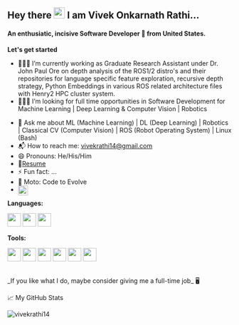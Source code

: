 
<!--
**vivekrathi14/vivekrathi14** is a ✨ _special_ ✨ repository because its `README.md` (this file) appears on your GitHub profile.

Here are some ideas to get you started:

- 👨🏻‍🎓 I’m currently working as Graduate Research Assistant under Dr. John Paul Ore on depth analysis of the ROS1/2 distro's and their repositories for language specific feature exploration, recursive depth strategy, Python Embeddings in various ROS related architecture files with Henry2 HPC cluster system.
- 🧑🏻‍💻 I’m looking for full time opportunities in Software Development for Machine Learning | Deep Learning & Computer Vision | Robotics 
- 🤔 I’m looking for help with interactions and connecting to the professionals & like minded people in the industry to carve a niche for myself.
- 💬 Ask me about ML (Machine Learning) | DL (Deep Learning) | Robotics | Classical CV (Computer Vision) | ROS (Robot Operating System) | Linux (Bash)
- 📫 How to reach me: vivekrathi14@gmail.com
- 😄 Pronouns: He/His/Him
- ⚡ Fun fact: ...
-->






## Hey there <img src="https://media.giphy.com/media/hvRJCLFzcasrR4ia7z/giphy.gif" width="25px"> I am Vivek Onkarnath Rathi... 

#### An enthusiatic, incisive Software Developer 🚀 from United States.


**Let's get started**

- 👨🏻‍🎓 I’m currently working as Graduate Research Assistant under Dr. John Paul Ore on depth analysis of the ROS1/2 distro's and their repositories for language specific feature exploration, recursive depth strategy, Python Embeddings in various ROS related architecture files with Henry2 HPC cluster system.
- 🧑🏻‍💻 I’m looking for full time opportunities in Software Development for Machine Learning | Deep Learning & Computer Vision | Robotics 
<?ignore
- 🤔 I’m looking for help with interactions and connecting to the professionals & like minded people in the industry to carve a niche for myself.
?>
- 💬 Ask me about ML (Machine Learning) | DL (Deep Learning) | Robotics | Classical CV (Computer Vision) | ROS (Robot Operating System) | Linux (Bash)
- 📬 How to reach me: vivekrathi14@gmail.com
- 😄 Pronouns: He/His/Him
- 📝[Resume](https://github.com/vivekrathi14/CSC591-Project/files/5793720/VivekRathiResume.pdf)
- ⚡ Fun fact: ...
- 📌 Moto: Code to Evolve
- <a href="https://www.linkedin.com/in/vivekrathi14/"> <img align="left" alt="Vivek's LinkedIN" width="22px" src="https://raw.githubusercontent.com/peterthehan/peterthehan/master/assets/linkedin.svg" />
</a> <br>

**Languages:**  

<code><img height="30" src="https://user-images.githubusercontent.com/25856691/104141371-54e4c780-5384-11eb-9f01-94dadef9d439.png"></code>
<code><img height="30" src="https://user-images.githubusercontent.com/25856691/104141284-ec95e600-5383-11eb-9594-35dc4d1f461a.png"></code>
<code><img height="30" src="https://user-images.githubusercontent.com/25856691/104141347-2f57be00-5384-11eb-82dc-b0a7129c7677.png"></code>

**Tools:**

<code><img height="30" src="https://user-images.githubusercontent.com/25856691/104141443-d63c5a00-5384-11eb-8e85-efb0f6f56282.png"></code>
<code><img height="30" src="https://user-images.githubusercontent.com/25856691/104141459-f1a76500-5384-11eb-9a10-ff28754f8d25.png"></code>
<code><img height="30" src="https://user-images.githubusercontent.com/25856691/104141465-f9670980-5384-11eb-8ab8-8eaec8fbad9c.png"></code>
<code><img height="30" src="https://user-images.githubusercontent.com/25856691/104141474-04ba3500-5385-11eb-9a4d-6e4c4b5f5f46.png"></code>
<code><img height="30" src="https://user-images.githubusercontent.com/25856691/104141478-0b48ac80-5385-11eb-9428-1ff76e207a84.png"></code>
<code><img height="30" src="https://user-images.githubusercontent.com/25856691/104141502-287d7b00-5385-11eb-9341-812bc277442d.png"></code>


<br/>
_If you like what I do, maybe consider giving me a full-time job_ 🖥️ 





📈 My GitHub Stats
<p align="left"> <img src="https://github-readme-stats.vercel.app/api?username=vivekrathi14&show_icons=true&theme=gotham" alt="vivekrathi14" />





